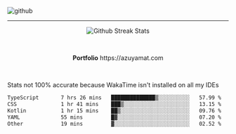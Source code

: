 ![github](https://media.discordapp.net/attachments/881363147364118528/1142610121697021952/background.png?width=1000&height=300)<br>
___
<p align="center">
  <img alt="Github Streak Stats" src="https://streak-stats.demolab.com?user=Azuyamat&theme=transparent&hide_border=true"/>
</p><br>
<p align="center">
      <strong>Portfolio</strong> https://azuyamat.com
</p><br>

Stats not 100% accurate because WakaTime isn't installed on all my IDEs
<!--START_SECTION:waka-->

```txt
TypeScript       7 hrs 26 mins   ██████████████▒░░░░░░░░░░   57.99 %
CSS              1 hr 41 mins    ███▒░░░░░░░░░░░░░░░░░░░░░   13.15 %
Kotlin           1 hr 15 mins    ██▒░░░░░░░░░░░░░░░░░░░░░░   09.76 %
YAML             55 mins         █▓░░░░░░░░░░░░░░░░░░░░░░░   07.20 %
Other            19 mins         ▓░░░░░░░░░░░░░░░░░░░░░░░░   02.52 %
```

<!--END_SECTION:waka-->
